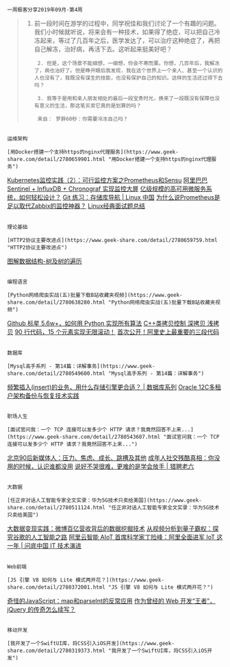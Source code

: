     一周极客分享2019年09月-第4周

> 1. 前一段时间在游学的过程中，同学祝佳和我们讨论了一个有趣的问题。我们小时候就听说，将来会有一种技术，如果得了绝症，可以把自己冷冻起来，等过了几百年之后，医学发达了，可以治疗这种绝症了，再把自己解冻，治好病，再活下去。这听起来挺美好吧？
> 
>         2. 但是，这个场景不能细想，一细想，你会不寒而栗。你想，几百年后，我解冻了，病也治好了。但是睁开眼后我发现，我在这个世界上一个亲人、甚至一个认识的人也没有了，我既没有谋生的技能，也没有保护自己的知识。这样的生活还过得下去吗？
> 
>         3. 我等于是用和亲人朋友相处的最后一段宝贵时光，换来了一段既没有保障也没有意义的生活，那这笔买卖它真的是划算的吗？
> 
>         来自： 罗胖60秒：你需要冷冻自己吗？

## 
    运维架构

    [用Docker搭建一个支持https的nginx代理服务](https://www.geek-share.com/detail/2780659901.html "用Docker搭建一个支持https的nginx代理服务")
[Kubernetes监控实践（2）：可行监控方案之Prometheus和Sensu](https://www.geek-share.com/detail/2780552115.html "Kubernetes监控实践（2）：可行监控方案之Prometheus和Sensu")
[阿里巴巴 Sentinel + InfluxDB + Chronograf 实现监控大屏](https://www.geek-share.com/detail/2780544801.html "阿里巴巴 Sentinel  + InfluxDB + Chronograf 实现监控大屏")
[亿级规模的高可用微服务系统，如何轻松设计？](https://www.geek-share.com/detail/2780319500.html "亿级规模的高可用微服务系统，如何轻松设计？")
[Git 练习：存储库导航 | Linux 中国](https://www.geek-share.com/detail/2780317194.html "Git 练习：存储库导航 | Linux 中国")
[为什么说Prometheus是足以取代Zabbix的监控神器？](https://www.geek-share.com/detail/2780194100.html "为什么说Prometheus是足以取代Zabbix的监控神器？")
[Linux经典面试题总结](https://www.geek-share.com/detail/2780119401.html "Linux经典面试题总结")

## 
    理论基础

    [HTTP2协议主要改进点](https://www.geek-share.com/detail/2780659759.html "HTTP2协议主要改进点")
[图解数据结构-树及树的遍历](https://www.geek-share.com/detail/2780576540.html "图解数据结构-树及树的遍历")

## 
    编程语言

    [Python网络爬虫实战(五)批量下载B站收藏夹视频](https://www.geek-share.com/detail/2780638280.html "Python网络爬虫实战(五)批量下载B站收藏夹视频")
[Github 标星 5.6w+，如何用 Python 实现所有算法](https://www.geek-share.com/detail/2780372302.html "Github 标星 5.6w+，如何用 Python 实现所有算法")
[C++类拷贝控制 深拷贝 浅拷贝](https://www.geek-share.com/detail/2780315780.html "C++类拷贝控制 深拷贝 浅拷贝")
[90 行代码，15 个元素实现无限滚动！](https://www.geek-share.com/detail/2780125238.html "90 行代码，15 个元素实现无限滚动！")
[首次公开！阿里史上最重要的三段代码](https://www.geek-share.com/detail/2780117600.html "首次公开！阿里史上最重要的三段代码")

## 
    数据库

    [Mysql高手系列 - 第14篇：详解事务](https://www.geek-share.com/detail/2780549600.html "Mysql高手系列 - 第14篇：详解事务")
[频繁插入(insert)的业务，用什么存储引擎更合适？ | 数据库系列](https://www.geek-share.com/detail/2780544200.html "频繁插入(insert)的业务，用什么存储引擎更合适？ | 数据库系列")
[Oracle 12C多租户架构备份与恢复技术实践](https://www.geek-share.com/detail/2780539701.html "Oracle 12C多租户架构备份与恢复技术实践")

## 
    职场人生

    [面试官问我：一个 TCP 连接可以发多少个 HTTP 请求？我竟然回答不上来...](https://www.geek-share.com/detail/2780543607.html "面试官问我：一个 TCP 连接可以发多少个 HTTP 请求？我竟然回答不上来...")
[北京90后新媒体人：压力、焦虑、成长、跳槽及其他](https://www.geek-share.com/detail/2780372304.html "北京90后新媒体人：压力、焦虑、成长、跳槽及其他")
[成年人社交残酷真相：你没用的时候，认识谁都没用](https://www.geek-share.com/detail/2780339091.html "成年人社交残酷真相：你没用的时候，认识谁都没用")
[说好不哭很难，更难的是学会放手 | 猎聘老六](https://www.geek-share.com/detail/2780117601.html "说好不哭很难，更难的是学会放手 | 猎聘老六")

## 
    大数据

    [任正非对话人工智能专家全文实录：华为5G技术只卖给美国](https://www.geek-share.com/detail/2780511124.html "任正非对话人工智能专家全文实录：华为5G技术只卖给美国")
[大数据变现实践：微博百亿营收背后的数据挖掘技术](https://www.geek-share.com/detail/2780366900.html "大数据变现实践：微博百亿营收背后的数据挖掘技术")
[从视频分析到量子霸权：探究谷歌的人工智能之路](https://www.geek-share.com/detail/2780316670.html "从视频分析到量子霸权：探究谷歌的人工智能之路")
[阿里云智能 AIoT 首席科学家丁险峰：阿里全面进军 IoT 这一年 | 问底中国 IT 技术演进](https://www.geek-share.com/detail/2780129600.html "阿里云智能 AIoT 首席科学家丁险峰：阿里全面进军 IoT 这一年 | 问底中国 IT 技术演进")

## 
    Web前端

    [JS 引擎 V8 如何与 Lite 模式两开花？](https://www.geek-share.com/detail/2780372001.html "JS 引擎 V8 如何与 Lite 模式两开花？")
[奇怪的JavaScript：map和parseInt的反常应用](https://www.geek-share.com/detail/2780319375.html "奇怪的JavaScript：map和parseInt的反常应用")
[作为曾经的 Web 开发“王者”，jQuery 的传奇怎么续写？](https://www.geek-share.com/detail/2780125237.html "作为曾经的 Web 开发“王者”，jQuery 的传奇怎么续写？")

## 
    移动开发

    [我开发了一个SwiftUI库，将CSS引入iOS开发](https://www.geek-share.com/detail/2780319373.html "我开发了一个SwiftUI库，将CSS引入iOS开发")

    
